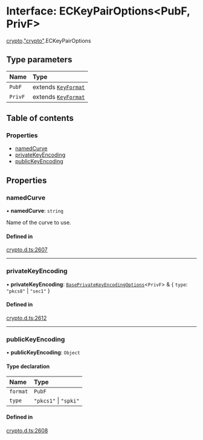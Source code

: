 # Interface: ECKeyPairOptions<PubF, PrivF\>

[crypto](../modules/crypto.md).["crypto"](../modules/crypto._crypto_.md).ECKeyPairOptions

## Type parameters

| Name | Type |
| :------ | :------ |
| `PubF` | extends [`KeyFormat`](../modules/crypto._crypto_.md#keyformat) |
| `PrivF` | extends [`KeyFormat`](../modules/crypto._crypto_.md#keyformat) |

## Table of contents

### Properties

- [namedCurve](crypto._crypto_.ECKeyPairOptions.md#namedcurve)
- [privateKeyEncoding](crypto._crypto_.ECKeyPairOptions.md#privatekeyencoding)
- [publicKeyEncoding](crypto._crypto_.ECKeyPairOptions.md#publickeyencoding)

## Properties

### namedCurve

• **namedCurve**: `string`

Name of the curve to use.

#### Defined in

[crypto.d.ts:2607](https://github.com/goodcodedev/bun-types/blob/8bd1b3a/crypto.d.ts#L2607)

___

### privateKeyEncoding

• **privateKeyEncoding**: [`BasePrivateKeyEncodingOptions`](crypto._crypto_.BasePrivateKeyEncodingOptions.md)<`PrivF`\> & { `type`: ``"pkcs8"`` \| ``"sec1"``  }

#### Defined in

[crypto.d.ts:2612](https://github.com/goodcodedev/bun-types/blob/8bd1b3a/crypto.d.ts#L2612)

___

### publicKeyEncoding

• **publicKeyEncoding**: `Object`

#### Type declaration

| Name | Type |
| :------ | :------ |
| `format` | `PubF` |
| `type` | ``"pkcs1"`` \| ``"spki"`` |

#### Defined in

[crypto.d.ts:2608](https://github.com/goodcodedev/bun-types/blob/8bd1b3a/crypto.d.ts#L2608)
